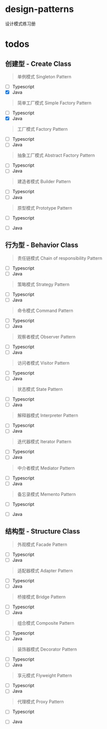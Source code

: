 # design-patterns

设计模式练习册

# todos
## 创建型 - Create Class
> 单例模式 Singleton Pattern
- [ ] Typescript
- [x] Java

> 简单工厂模式 Simple Factory Pattern
- [ ] Typescript
- [x] Java

> 工厂模式 Factory Pattern
- [ ] Typescript
- [ ] Java

> 抽象工厂模式 Abstract Factory Pattern
- [ ] Typescript
- [ ] Java

> 建造者模式 Builder Pattern
- [ ] Typescript
- [ ] Java

> 原型模式 Prototype Pattern
- [ ] Typescript
- [ ] Java


## 行为型 - Behavior Class
> 责任链模式 Chain of responsibility Pattern
- [ ] Typescript
- [ ] Java

> 策略模式 Strategy Pattern
- [ ] Typescript
- [ ] Java

> 命令模式 Command Pattern
- [ ] Typescript
- [ ] Java

> 观察者模式 Observer Pattern
- [ ] Typescript
- [ ] Java

> 访问者模式 Visitor Pattern
- [ ] Typescript
- [ ] Java

> 状态模式 State Pattern
- [ ] Typescript
- [ ] Java

> 解释器模式 Interpreter Pattern
- [ ] Typescript
- [ ] Java

> 迭代器模式 Iterator Pattern
- [ ] Typescript
- [ ] Java

> 中介者模式 Mediator Pattern
- [ ] Typescript
- [ ] Java

> 备忘录模式 Memento Pattern
- [ ] Typescript
- [ ] Java


## 结构型 - Structure Class
> 外观模式 Facade Pattern
- [ ] Typescript
- [ ] Java

> 适配器模式 Adapter Pattern
- [ ] Typescript
- [ ] Java

> 桥接模式 Bridge Pattern
- [ ] Typescript
- [ ] Java

> 组合模式 Composite Pattern
- [ ] Typescript
- [ ] Java

> 装饰器模式 Decorator Pattern
- [ ] Typescript
- [ ] Java

> 享元模式 Flyweight Pattern
- [ ] Typescript
- [ ] Java

> 代理模式 Proxy Pattern
- [ ] Typescript
- [ ] Java

